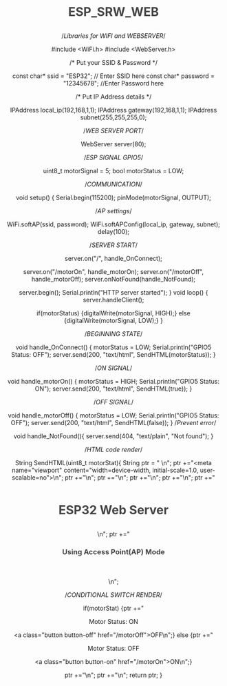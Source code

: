 # ESP_SRW_WEB


/*Libraries for WIFI and WEBSERVER*/

#include <WiFi.h>
#include <WebServer.h>

/* Put your SSID & Password */

const char* ssid = "ESP32";  // Enter SSID here
const char* password = "12345678";  //Enter Password here

/* Put IP Address details */

IPAddress local_ip(192,168,1,1);
IPAddress gateway(192,168,1,1);
IPAddress subnet(255,255,255,0);

/*WEB SERVER PORT*/

WebServer server(80);

/*ESP SIGNAL GPIO5*/

uint8_t motorSignal = 5;
bool motorStatus = LOW;

/*COMMUNICATION*/

void setup() {
  Serial.begin(115200);
  pinMode(motorSignal, OUTPUT);

/*AP settings*/

  WiFi.softAP(ssid, password);
  WiFi.softAPConfig(local_ip, gateway, subnet);
  delay(100);

  /*SERVER START*/
  
  server.on("/", handle_OnConnect);

  server.on("/motorOn", handle_motorOn);
  server.on("/motorOff", handle_motorOff);
  server.onNotFound(handle_NotFound);
  
  server.begin();
  Serial.println("HTTP server started");
}
void loop() {
  server.handleClient();
  
  if(motorStatus)
  {digitalWrite(motorSignal, HIGH);}
  else
  {digitalWrite(motorSignal, LOW);}
}

/*BEGINNING STATE*/

void handle_OnConnect() {
  motorStatus = LOW;
  Serial.println("GPIO5 Status: OFF");
  server.send(200, "text/html", SendHTML(motorStatus)); 
}

/*ON SIGNAL*/

void handle_motorOn() {
  motorStatus = HIGH;
  Serial.println("GPIO5 Status: ON");
  server.send(200, "text/html", SendHTML(true)); 
}

/*OFF SIGNAL*/

void handle_motorOff() {
  motorStatus = LOW;
  Serial.println("GPIO5 Status: OFF");
  server.send(200, "text/html", SendHTML(false)); 
}
/*Prevent error*/

void handle_NotFound(){
  server.send(404, "text/plain", "Not found");
}

/*HTML code render*/

String SendHTML(uint8_t motorStat){
  String ptr = "<!DOCTYPE html> <html>\n";
  ptr +="<head><meta name=\"viewport\" content=\"width=device-width, initial-scale=1.0, user-scalable=no\">\n";
  ptr +="<title>LED Control</title>\n";
  ptr +="<style>html { font-family: Helvetica; display: inline-block; margin: 0px auto; text-align: center;}\n";
  ptr +="body{margin-top: 50px;} h1 {color: #444444;margin: 50px auto 30px;} h3 {color: #444444;margin-bottom: 50px;}\n";
  ptr +=".button {display: block;width: 80px;background-color: #3498db;border: none;color: white;padding: 13px 30px;text-decoration: none;font-size: 25px;margin: 0px auto 35px;cursor: pointer;border-radius: 4px;}\n";
  ptr +=".button-on {background-color: #3498db;}\n";
  ptr +=".button-on:active {background-color: #2980b9;}\n";
  ptr +=".button-off {background-color: #34495e;}\n";
  ptr +=".button-off:active {background-color: #2c3e50;}\n";
  ptr +="p {font-size: 14px;color: #888;margin-bottom: 10px;}\n";
  ptr +="</style>\n";
  ptr +="</head>\n";
  ptr +="<body>\n";
  ptr +="<h1>ESP32 Web Server</h1>\n";
  ptr +="<h3>Using Access Point(AP) Mode</h3>\n";
  
  /*CONDITIONAL SWITCH RENDER*/
  
  if(motorStat)
  {ptr +="<p>Motor Status: ON</p><a class=\"button button-off\" href=\"/motorOff\">OFF</a>\n";}
  else
  {ptr +="<p>Motor Status: OFF</p><a class=\"button button-on\" href=\"/motorOn\">ON</a>\n";}

  ptr +="</body>\n";
  ptr +="</html>\n";
  return ptr;
}

